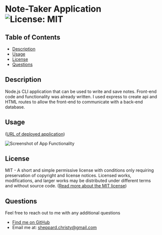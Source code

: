 
  
  # Note-Taker Application ![License: MIT](https://img.shields.io/badge/License-MIT-yellow.svg)

  ## Table of Contents
  * [ Description ](#about)
  * [ Usage ](#usage)
  * [ License ](#license)
  * [ Questions ](#questions)

  <a name="about"></a>
  ## Description
  Node.js CLI application that can be used to write and save notes. Front-end code and functionality was already written. I used express to create api and HTML routes to allow the front-end to communicate with a back-end database.

  <a name="usage"></a>
  ## Usage
  ([URL of deployed application](https://evening-citadel-10512.herokuapp.com/))
  
  ![Screenshot of App Functionality](/assets/images/cli-output.jpg)
  
  <a name="license"></a>
  ## License
  MIT - A short and simple permissive license with conditions only requiring preservation of copyright and license notices. Licensed works, modifications, and larger works may be distributed under different terms and without source code. ([Read more about the MIT license](https://choosealicense.com/licenses/mit/))

  <a name="questions"></a>
  ## Questions
  Feel free to reach out to me with any additional questions
  * [Find me on GitHub](https://github.com/cshepscorp/)
  * Email me at: sheppard.christy@gmail.com
